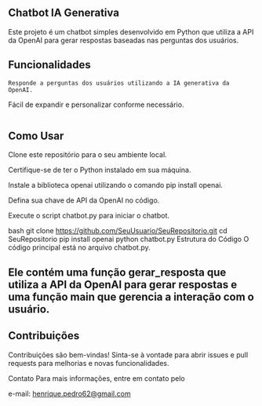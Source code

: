 ## Chatbot IA Generativa
Este projeto é um chatbot simples desenvolvido em Python que utiliza a API da OpenAI para gerar respostas baseadas nas perguntas dos usuários.

## Funcionalidades
```
Responde a perguntas dos usuários utilizando a IA generativa da OpenAI.
```
Fácil de expandir e personalizar conforme necessário.
```
```
## Como Usar
Clone este repositório para o seu ambiente local.

Certifique-se de ter o Python instalado em sua máquina.

Instale a biblioteca openai utilizando o comando pip install openai.

Defina sua chave de API da OpenAI no código.

Execute o script chatbot.py para iniciar o chatbot.

bash
git clone https://github.com/SeuUsuario/SeuRepositorio.git
cd SeuRepositorio
pip install openai
python chatbot.py
Estrutura do Código
O código principal está no arquivo chatbot.py.

## Ele contém uma função gerar_resposta que utiliza a API da OpenAI para gerar respostas e uma função main que gerencia a interação com o usuário.

## Contribuições
Contribuições são bem-vindas! Sinta-se à vontade para abrir issues e pull requests para melhorias e novas funcionalidades.

Contato
Para mais informações, entre em contato pelo 

e-mail: henrique.pedro62@gmail.com
